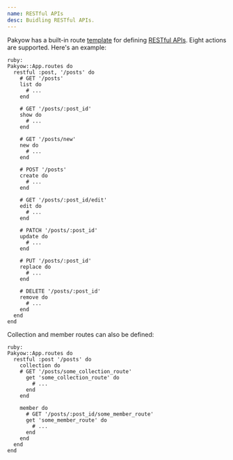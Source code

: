 ```yaml
---
name: RESTful APIs
desc: Buidling RESTful APIs.
---
```


Pakyow has a built-in route [template](/docs/routing#templates) for defining [RESTful APIs](http://en.wikipedia.org/wiki/Representational_state_transfer). Eight actions are supported. Here's an example:

    ruby:
    Pakyow::App.routes do
      restful :post, '/posts' do
        # GET '/posts'
        list do
          # ...
        end

        # GET '/posts/:post_id'
        show do
          # ...
        end

        # GET '/posts/new'
        new do
          # ...
        end

        # POST '/posts'
        create do
          # ...
        end

        # GET '/posts/:post_id/edit'
        edit do
          # ...
        end

        # PATCH '/posts/:post_id'
        update do
          # ...
        end

        # PUT '/posts/:post_id'
        replace do
          # ...
        end

        # DELETE '/posts/:post_id'
        remove do
          # ...
        end
      end
    end

Collection and member routes can also be defined:

    ruby:
    Pakyow::App.routes do
      restful :post '/posts' do
        collection do
        # GET '/posts/some_collection_route'
          get 'some_collection_route' do
            # ...
          end
        end

        member do
          # GET '/posts/:post_id/some_member_route'
          get 'some_member_route' do
            # ...
          end
        end
      end
    end
